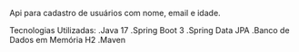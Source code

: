 Api para cadastro de usuários com nome, email e idade.

Tecnologias Utilizadas:
  .Java 17
  .Spring Boot 3
  .Spring Data JPA
  .Banco de Dados em Memória H2
  .Maven
